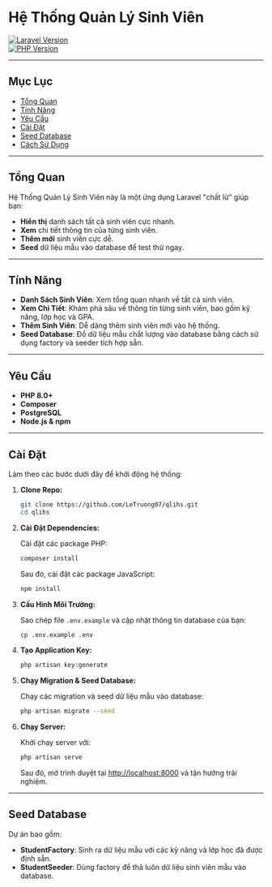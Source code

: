 # Hệ Thống Quản Lý Sinh Viên

[![Laravel Version](https://img.shields.io/badge/Laravel-9.x-red)](https://laravel.com)  
[![PHP Version](https://img.shields.io/badge/PHP-8.0%2B-blue)](https://www.php.net)  

---

## Mục Lục

- [Tổng Quan](#tổng-quan)
- [Tính Năng](#tính-năng)
- [Yêu Cầu](#yêu-cầu)
- [Cài Đặt](#cài-đặt)
- [Seed Database](#seed-database)
- [Cách Sử Dụng](#cách-sử-dụng)

---

## Tổng Quan

Hệ Thống Quản Lý Sinh Viên này là một ứng dụng Laravel "chất lừ" giúp bạn:
- **Hiển thị** danh sách tất cả sinh viên cực nhanh.
- **Xem** chi tiết thông tin của từng sinh viên.
- **Thêm mới** sinh viên cực dễ.
- **Seed** dữ liệu mẫu vào database để test thử ngay.

---

## Tính Năng

- **Danh Sách Sinh Viên**: Xem tổng quan nhanh về tất cả sinh viên.
- **Xem Chi Tiết**: Khám phá sâu về thông tin từng sinh viên, bao gồm kỹ năng, lớp học và GPA.
- **Thêm Sinh Viên**: Dễ dàng thêm sinh viên mới vào hệ thống.
- **Seed Database**: Đổ dữ liệu mẫu chất lượng vào database bằng cách sử dụng factory và seeder tích hợp sẵn.

---

## Yêu Cầu

- **PHP 8.0+**
- **Composer**
- **PostgreSQL**
- **Node.js & npm**

---

## Cài Đặt

Làm theo các bước dưới đây để khởi động hệ thống:

1. **Clone Repo:**

   ```bash
   git clone https://github.com/LeTruong07/qlihs.git
   cd qlihs
   ```

2. **Cài Đặt Dependencies:**

   Cài đặt các package PHP:
   ```bash
   composer install
   ```
   Sau đó, cài đặt các package JavaScript:
   ```bash
   npm install
   ```

3. **Cấu Hình Môi Trường:**

   Sao chép file `.env.example` và cập nhật thông tin database của bạn:
   ```bash
   cp .env.example .env
   ```

4. **Tạo Application Key:**

   ```bash
   php artisan key:generate
   ```

5. **Chạy Migration & Seed Database:**

   Chạy các migration và seed dữ liệu mẫu vào database:
   ```bash
   php artisan migrate --seed
   ```

6. **Chạy Server:**

   Khởi chạy server với:
   ```bash
   php artisan serve
   ```
   Sau đó, mở trình duyệt tại [http://localhost:8000](http://localhost:8000) và tận hưởng trải nghiệm.

---

## Seed Database

Dự án bao gồm:

- **StudentFactory**: Sinh ra dữ liệu mẫu với các kỹ năng và lớp học đã được định sẵn.
- **StudentSeeder**: Dùng factory để thả luôn dữ liệu sinh viên mẫu vào database.


